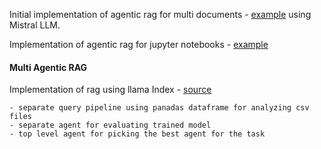 Initial implementation of agentic rag for multi documents - [example](./multi_agentic_rag.ipynb) using Mistral LLM.

Implementation of agentic rag for jupyter notebooks - [example](multi_agentic_rag_code.ipynb)

#### Multi Agentic RAG
Implementation of rag using llama Index - [source](multi_agentic_rag_code.ipynb)
    
    - separate query pipeline using panadas dataframe for analyzing csv files
    - separate agent for evaluating trained model
    - top level agent for picking the best agent for the task